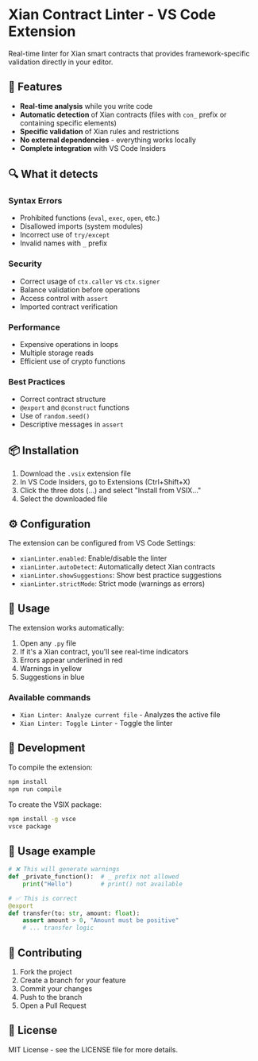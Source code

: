 # Xian Contract Linter - VS Code Extension

Real-time linter for Xian smart contracts that provides framework-specific validation directly in your editor.

## 🚀 Features

- **Real-time analysis** while you write code
- **Automatic detection** of Xian contracts (files with `con_` prefix or containing specific elements)
- **Specific validation** of Xian rules and restrictions
- **No external dependencies** - everything works locally
- **Complete integration** with VS Code Insiders

## 🔍 What it detects

### Syntax Errors
- Prohibited functions (`eval`, `exec`, `open`, etc.)
- Disallowed imports (system modules)
- Incorrect use of `try/except`
- Invalid names with `_` prefix

### Security
- Correct usage of `ctx.caller` vs `ctx.signer`
- Balance validation before operations
- Access control with `assert`
- Imported contract verification

### Performance
- Expensive operations in loops
- Multiple storage reads
- Efficient use of crypto functions

### Best Practices
- Correct contract structure
- `@export` and `@construct` functions
- Use of `random.seed()`
- Descriptive messages in `assert`

## 📦 Installation

1. Download the `.vsix` extension file
2. In VS Code Insiders, go to Extensions (Ctrl+Shift+X)
3. Click the three dots (...) and select "Install from VSIX..."
4. Select the downloaded file

## ⚙️ Configuration

The extension can be configured from VS Code Settings:

- `xianLinter.enabled`: Enable/disable the linter
- `xianLinter.autoDetect`: Automatically detect Xian contracts
- `xianLinter.showSuggestions`: Show best practice suggestions
- `xianLinter.strictMode`: Strict mode (warnings as errors)

## 🎯 Usage

The extension works automatically:

1. Open any `.py` file
2. If it's a Xian contract, you'll see real-time indicators
3. Errors appear underlined in red
4. Warnings in yellow
5. Suggestions in blue

### Available commands

- `Xian Linter: Analyze current file` - Analyzes the active file
- `Xian Linter: Toggle Linter` - Toggle the linter

## 🔧 Development

To compile the extension:

```bash
npm install
npm run compile
```

To create the VSIX package:

```bash
npm install -g vsce
vsce package
```

## 📝 Usage example

```python
# ❌ This will generate warnings
def _private_function():  # _ prefix not allowed
    print("Hello")        # print() not available

# ✅ This is correct
@export
def transfer(to: str, amount: float):
    assert amount > 0, "Amount must be positive"
    # ... transfer logic
```

## 🤝 Contributing

1. Fork the project
2. Create a branch for your feature
3. Commit your changes
4. Push to the branch
5. Open a Pull Request

## 📄 License

MIT License - see the LICENSE file for more details.
